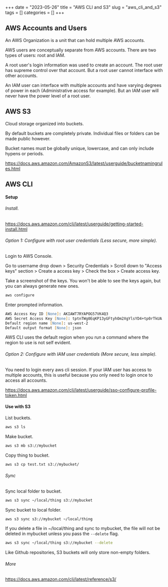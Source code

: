 +++ 
date = "2023-05-26"
title = "AWS CLI and S3"
slug = "aws_cli_and_s3"
tags = []
categories = []
+++

## AWS Accounts and Users

An AWS Organization is a unit that can hold multiple AWS accounts.

AWS users are conceptually separate from AWS accounts. There are two types of users: root and IAM. 

A root user's login information was used to create an account. The root user has supreme control over that account. But a root user cannot interface with other accounts. 

An IAM user can interface with multiple accounts and have varying degrees of power in each (Administrative access for example). But an IAM user will never have the power level of a root user.

## AWS S3

Cloud storage organized into buckets.

By default buckets are completely private. Individual files or folders can be made public however.

Bucket names must be globally unique, lowercase, and can only include hypens or periods.

https://docs.aws.amazon.com/AmazonS3/latest/userguide/bucketnamingrules.html

## AWS CLI

#### Setup 

###### Install.

https://docs.aws.amazon.com/cli/latest/userguide/getting-started-install.html

###### Option 1: Configure with root user credentials (Less secure, more simple).

Login to AWS Console.

Go to username drop down > Security Credentials > Scroll down to "Access keys" section > Create a access key > Check the box > Create access key.

Take a screenshot of the keys. You won't be able to see the keys again, but you can always generate new ones.

```zsh
aws configure
```
Enter prompted information.

```zsh
AWS Access Key ID [None]: AKIAWT7RYAPOG57VK4Q3
AWS Secret Access Key [None]: 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
Default region name [None]: us-west-2
Default output format [None]: json
```

AWS CLI uses the default region when you run a command where the region to use is not self evident.

###### Option 2: Configure with IAM user credentials (More secure, less simple).

You need to login every aws cli session. If your IAM user has access to multiple accounts, this is useful because you only need to login once to access all accounts. 

https://docs.aws.amazon.com/cli/latest/userguide/sso-configure-profile-token.html

#### Use with S3

List buckets.
```zsh
aws s3 ls
```

Make bucket.
```zsh
aws s3 mb s3://mybucket
```

Copy thing to bucket.
```zsh
aws s3 cp test.txt s3://mybucket/
```

###### Sync

Sync local folder to bucket. 
```zsh
aws s3 sync ~/local/thing s3://mybucket
```

Sync bucket to local folder.
```zsh
aws s3 sync s3://mybucket ~/local/thing
```

If you delete a file in ~/local/thing and sync to mybucket, the file will not be deleted in mybucket unless you pass the  `--delete` flag.

```zsh
aws s3 sync ~/local/thing s3://mybucket --delete
```

Like Github repositories, S3 buckets will only store non-empty folders.

###### More

https://docs.aws.amazon.com/cli/latest/reference/s3/

